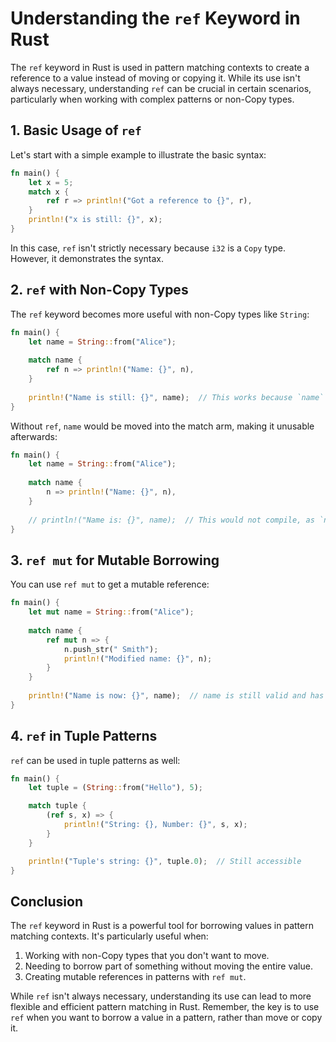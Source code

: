 # Understanding the `ref` Keyword in Rust

The `ref` keyword in Rust is used in pattern matching contexts to create a reference to a value instead of moving or copying it. While its use isn't always necessary, understanding `ref` can be crucial in certain scenarios, particularly when working with complex patterns or non-Copy types.

## 1. Basic Usage of `ref`

Let's start with a simple example to illustrate the basic syntax:

```rust
fn main() {
    let x = 5;
    match x {
        ref r => println!("Got a reference to {}", r),
    }
    println!("x is still: {}", x);
}
```

In this case, `ref` isn't strictly necessary because `i32` is a `Copy` type. However, it demonstrates the syntax.

## 2. `ref` with Non-Copy Types

The `ref` keyword becomes more useful with non-Copy types like `String`:

```rust
fn main() {
    let name = String::from("Alice");
    
    match name {
        ref n => println!("Name: {}", n),
    }
    
    println!("Name is still: {}", name);  // This works because `name` wasn't moved
}
```

Without `ref`, `name` would be moved into the match arm, making it unusable afterwards:

```rust
fn main() {
    let name = String::from("Alice");
    
    match name {
        n => println!("Name: {}", n),
    }
    
    // println!("Name is: {}", name);  // This would not compile, as `name` was moved
}
```

## 3. `ref mut` for Mutable Borrowing

You can use `ref mut` to get a mutable reference:

```rust
fn main() {
    let mut name = String::from("Alice");
    
    match name {
        ref mut n => {
            n.push_str(" Smith");
            println!("Modified name: {}", n);
        }
    }
    
    println!("Name is now: {}", name);  // name is still valid and has been modified
}
```


## 4. `ref` in Tuple Patterns

`ref` can be used in tuple patterns as well:

```rust
fn main() {
    let tuple = (String::from("Hello"), 5);

    match tuple {
        (ref s, x) => {
            println!("String: {}, Number: {}", s, x);
        }
    }

    println!("Tuple's string: {}", tuple.0);  // Still accessible
}
```


## Conclusion

The `ref` keyword in Rust is a powerful tool for borrowing values in pattern matching contexts. It's particularly useful when:

1. Working with non-Copy types that you don't want to move.
2. Needing to borrow part of something without moving the entire value.
3. Creating mutable references in patterns with `ref mut`.

While `ref` isn't always necessary, understanding its use can lead to more flexible and efficient pattern matching in Rust. Remember, the key is to use `ref` when you want to borrow a value in a pattern, rather than move or copy it.

